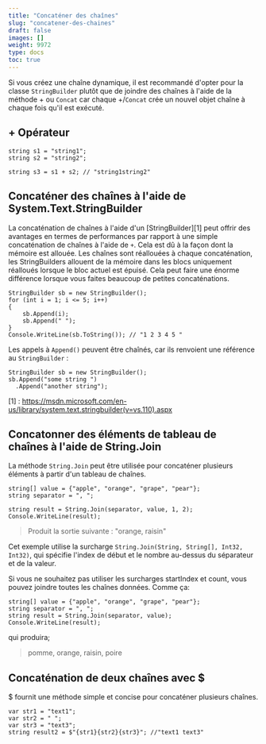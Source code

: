 ```yaml
---
title: "Concaténer des chaînes"
slug: "concatener-des-chaines"
draft: false
images: []
weight: 9972
type: docs
toc: true
---
```


Si vous créez une chaîne dynamique, il est recommandé d'opter pour la classe `StringBuilder` plutôt que de joindre des chaînes à l'aide de la méthode + ou `Concat` car chaque +/`Concat` crée un nouvel objet chaîne à chaque fois qu'il est exécuté.

## + Opérateur
    string s1 = "string1";
    string s2 = "string2";
    
    string s3 = s1 + s2; // "string1string2"

## Concaténer des chaînes à l'aide de System.Text.StringBuilder
La concaténation de chaînes à l'aide d'un [StringBuilder][1] peut offrir des avantages en termes de performances par rapport à une simple concaténation de chaînes à l'aide de `+`. Cela est dû à la façon dont la mémoire est allouée. Les chaînes sont réallouées à chaque concaténation, les StringBuilders allouent de la mémoire dans les blocs uniquement réalloués lorsque le bloc actuel est épuisé. Cela peut faire une énorme différence lorsque vous faites beaucoup de petites concaténations.

    StringBuilder sb = new StringBuilder();
    for (int i = 1; i <= 5; i++)
    {
        sb.Append(i);
        sb.Append(" ");
    }
    Console.WriteLine(sb.ToString()); // "1 2 3 4 5 "

Les appels à `Append()` peuvent être chaînés, car ils renvoient une référence au `StringBuilder` :

    StringBuilder sb = new StringBuilder();
    sb.Append("some string ")
      .Append("another string");


[1] : https://msdn.microsoft.com/en-us/library/system.text.stringbuilder(v=vs.110).aspx

## Concatonner des éléments de tableau de chaînes à l'aide de String.Join
La méthode `String.Join` peut être utilisée pour concaténer plusieurs éléments à partir d'un tableau de chaînes.

    string[] value = {"apple", "orange", "grape", "pear"};
    string separator = ", ";

    string result = String.Join(separator, value, 1, 2);
    Console.WriteLine(result);

> Produit la sortie suivante : "orange, raisin"

Cet exemple utilise la surcharge `String.Join(String, String[], Int32, Int32)`, qui spécifie l'index de début et le nombre au-dessus du séparateur et de la valeur.

Si vous ne souhaitez pas utiliser les surcharges startIndex et count, vous pouvez joindre toutes les chaînes données. Comme ça:
    
    string[] value = {"apple", "orange", "grape", "pear"};
    string separator = ", ";
    string result = String.Join(separator, value);
    Console.WriteLine(result);

qui produira;

> pomme, orange, raisin, poire

## Concaténation de deux chaînes avec $
$ fournit une méthode simple et concise pour concaténer plusieurs chaînes.

    var str1 = "text1";
    var str2 = " ";
    var str3 = "text3";
    string result2 = $"{str1}{str2}{str3}"; //"text1 text3"

